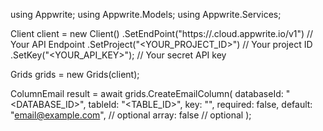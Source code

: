 using Appwrite;
using Appwrite.Models;
using Appwrite.Services;

Client client = new Client()
    .SetEndPoint("https://<REGION>.cloud.appwrite.io/v1") // Your API Endpoint
    .SetProject("<YOUR_PROJECT_ID>") // Your project ID
    .SetKey("<YOUR_API_KEY>"); // Your secret API key

Grids grids = new Grids(client);

ColumnEmail result = await grids.CreateEmailColumn(
    databaseId: "<DATABASE_ID>",
    tableId: "<TABLE_ID>",
    key: "",
    required: false,
    default: "email@example.com", // optional
    array: false // optional
);